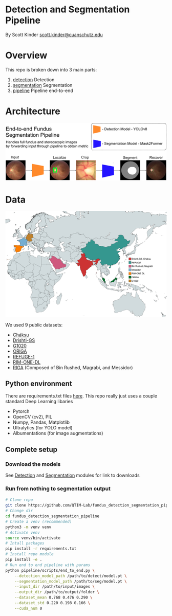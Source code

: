 # Detection and Segmentation Pipeline

By Scott Kinder
scott.kinder@cuanschutz.edu

# Overview

This repo is broken down into 3 main parts:

1. [detection](./detection/) Detection
2. [segmentation](./segmentation/) Segmentation
3. [pipeline](./pipeline/) Pipeline end-to-end

# Architecture

![End-to-end](./docs/img/end_to_end_pipeline.png)

# Data

![End-to-end](./docs/img/pub_data_map.png)

We used 9 public datasets:

- [Chákṣu](https://www.ncbi.nlm.nih.gov/pmc/articles/PMC9898274/)
- [Drishti-GS](https://ieeexplore.ieee.org/document/6867807)
- [G1020](https://arxiv.org/abs/2006.09158)
- [ORIGA](https://pubmed.ncbi.nlm.nih.gov/21095735/)
- [REFUGE-1](https://refuge.grand-challenge.org/)
- [RIM-ONE-DL](https://www.ias-iss.org/ojs/IAS/article/view/2346)
- [RIGA](https://www.spiedigitallibrary.org/conference-proceedings-of-spie/10579/2293584/Retinal-fundus-images-for-glaucoma-analysis-the-RIGA-dataset/10.1117/12.2293584.full#_=_) (Composed of Bin Rushed, Magrabi, and Messidor)

## Python environment

There are requirements.txt files [here](./requirements.txt). This repo really just uses a couple standard Deep Learning libaries

- Pytorch
- OpenCV (cv2), PIL
- Numpy, Pandas, Matplotlib
- Ultralytics (for YOLO model)
- Albumentations (for image augmentations)

## Complete setup

### Download the models

See [Detection](./detection/README.md) and [Segmentation](./segmentation/README.md) modules for link to downloads

### Run from nothing to segmentation output

```sh
# Clone repo
git clone https://github.com/QTIM-Lab/fundus_detection_segmentation_pipeline.git
# Change dir
cd fundus_detection_segmentation_pipeline
# Create a venv (recommended)
python3 -m venv venv
# Activate venv
source venv/bin/activate
# Intall packages
pip install -r requirements.txt
# Install repo module
pip install -e .
# Run end to end pipeline with params
python pipeline/scripts/end_to_end.py \
    --detection_model_path /path/to/detect/model.pt \
    --segmentation_model_path /path/to/seg/model.pt \
    --input_dir /path/to/input/images \
    --output_dir /path/to/output/folder \
    --dataset_mean 0.768 0.476 0.290 \
    --dataset_std 0.220 0.198 0.166 \
    --cuda_num 0
